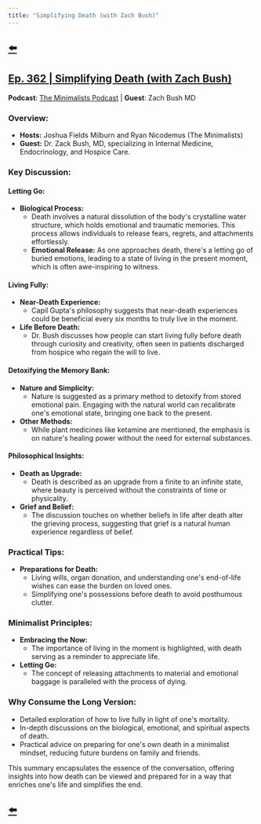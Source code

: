 ```yaml
---
title: "Simplifying Death (with Zach Bush)"
---
```


## [⬅️](/)

## [Ep. 362 | Simplifying Death (with Zach Bush)](https://www.youtube.com/watch?v=Y1WNVJDQyCA)

**Podcast**: [The Minimalists Podcast](http://minimalists.com/podcast) | **Guest**: Zach Bush MD

### **Overview:**
- **Hosts:** Joshua Fields Milburn and Ryan Nicodemus (The Minimalists)
- **Guest:** Dr. Zack Bush, MD, specializing in Internal Medicine, Endocrinology, and Hospice Care.

### **Key Discussion:**

#### **Letting Go:**
- **Biological Process:** 
  - Death involves a natural dissolution of the body's crystalline water structure, which holds emotional and traumatic memories. This process allows individuals to release fears, regrets, and attachments effortlessly.
  - **Emotional Release:** As one approaches death, there's a letting go of buried emotions, leading to a state of living in the present moment, which is often awe-inspiring to witness.

#### **Living Fully:**
- **Near-Death Experience:** 
  - Capil Gupta's philosophy suggests that near-death experiences could be beneficial every six months to truly live in the moment.
- **Life Before Death:** 
  - Dr. Bush discusses how people can start living fully before death through curiosity and creativity, often seen in patients discharged from hospice who regain the will to live.

#### **Detoxifying the Memory Bank:**
- **Nature and Simplicity:** 
  - Nature is suggested as a primary method to detoxify from stored emotional pain. Engaging with the natural world can recalibrate one's emotional state, bringing one back to the present.
- **Other Methods:** 
  - While plant medicines like ketamine are mentioned, the emphasis is on nature's healing power without the need for external substances.

#### **Philosophical Insights:**
- **Death as Upgrade:** 
  - Death is described as an upgrade from a finite to an infinite state, where beauty is perceived without the constraints of time or physicality.
- **Grief and Belief:** 
  - The discussion touches on whether beliefs in life after death alter the grieving process, suggesting that grief is a natural human experience regardless of belief.

### **Practical Tips:**
- **Preparations for Death:**
  - Living wills, organ donation, and understanding one's end-of-life wishes can ease the burden on loved ones.
  - Simplifying one's possessions before death to avoid posthumous clutter.

### **Minimalist Principles:**
- **Embracing the Now:** 
  - The importance of living in the moment is highlighted, with death serving as a reminder to appreciate life.
- **Letting Go:** 
  - The concept of releasing attachments to material and emotional baggage is paralleled with the process of dying.

### **Why Consume the Long Version:**
- Detailed exploration of how to live fully in light of one's mortality.
- In-depth discussions on the biological, emotional, and spiritual aspects of death.
- Practical advice on preparing for one's own death in a minimalist mindset, reducing future burdens on family and friends.

This summary encapsulates the essence of the conversation, offering insights into how death can be viewed and prepared for in a way that enriches one's life and simplifies the end.

## [⬅️](/)